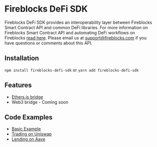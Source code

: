 # Fireblocks DeFi SDK

Fireblocks DeFi SDK provides an interoperability layer between Fireblocks Smart Contract API and common DeFi libraries.
For more information on Fireblocks Smart Contract API and automating DeFi workflows on Fireblocks [read here](https://support.fireblocks.io/hc/en-us/articles/360017709160-Fireblocks-Smart-Contract-API).
Please email us at support@fireblocks.com if you have questions or comments about this API.

## Installation

```npm install fireblocks-defi-sdk``` or ```yarn add fireblocks-defi-sdk```

## Features
* [Ethers.js bridge](./src/bridge/ethers-bridge.ts)
* Web3 bridge - Coming soon

## Code Examples
* [Basic Example](./examples/basic-example)
* [Trading on Uniswap](./examples/uniswap-example)
* [Lending on Aave](./examples/aave-example) 
